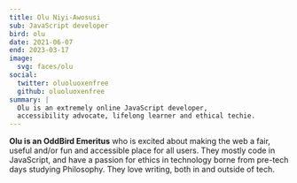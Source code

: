 ```yaml
---
title: Olu Niyi-Awosusi
sub: JavaScript developer
bird: olu
date: 2021-06-07
end: 2023-03-17
image:
  svg: faces/olu
social:
  twitter: oluoluoxenfree
  github: oluoluoxenfree
summary: |
  Olu is an extremely online JavaScript developer,
  accessibility advocate, lifelong learner and ethical techie.
---
```


**Olu is an OddBird Emeritus**
who is excited about making the web a fair, useful and/or fun and accessible
place for all users. They mostly code in JavaScript, and have a passion for
ethics in technology borne from pre-tech days studying Philosophy. They love
writing, both in and outside of tech.
